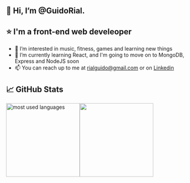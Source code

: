 ## :wave: Hi, I’m @GuidoRial. 

## :star: I'm a front-end web develeoper

- 👀 I’m interested in music, fitness, games and learning new things
- 🌱 I’m currently learning React, and I'm going to move on to MongoDB, Express and NodeJS soon
- 📫 You can reach up to me at rialguido@gmail.com or on [Linkedin](https://www.linkedin.com/in/guido-rial-275552221/)

## :chart_with_upwards_trend: GitHub Stats
<img alt="most used languages" height="200px" src="https://github-readme-stats.vercel.app/api/top-langs/?username=GuidoRial&&show_icons=true&title_color=ffffff&icon_color=bb2acf&text_color=daf7dc&bg_color=191919"><img height="200px" src="https://github-readme-stats.vercel.app/api?username=GuidoRial&&show_icons=true&title_color=ffffff&icon_color=bb2acf&text_color=daf7dc&bg_color=191919">
